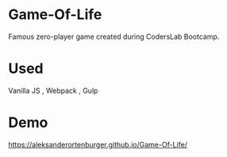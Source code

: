 # Game-Of-Life
Famous zero-player game created during CodersLab Bootcamp.
# Used 
Vanilla JS , Webpack , Gulp
# Demo
https://aleksanderortenburger.github.io/Game-Of-Life/
